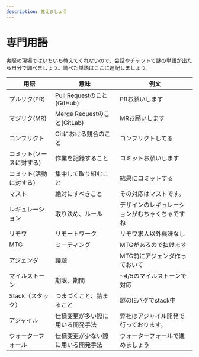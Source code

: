 ```yaml
---
description: 覚えましょう
---
```


# 専門用語

実際の現場ではいちいち教えてくれないので、会話やチャットで謎の単語が出たら自分で調べましょう。調べた単語はここに追記しましょう。

| 用語 | 意味 | 例文 |
| --- | --- | --- |
| プルリク\(PR\) | Pull Requestのこと\(GitHub\) | PRお願いします |
| マジリク\(MR\) | Merge Requestのこと\(GitLab\) | MRお願いします |
| コンフリクト | Gitにおける競合のこと | コンフリクトしてる |
| コミット\(ソースに対する\) | 作業を記録すること | コミットお願いします |
| コミット\(活動に対する） | 集中して取り組むこと | 結果にコミットする |
| マスト | 絶対にすべきこと | その対応はマストです。 |
| レギュレーション | 取り決め、ルール | デザインのレギュレーションがむちゃくちゃですね |
| リモワ | リモートワーク | リモワ求人以外興味なし |
| MTG | ミーティング | MTGがあるので抜けます |
| アジェンダ | 議題 | MTG前にアジェンダ作っておいて |
| マイルストーン | 期限、期間 | ~4/5のマイルストーンで対応 |
| Stack（スタック） | つまづくこと、詰まること | 謎のIEバグでstack中 |
| アジャイル | 仕様変更が多い際に用いる開発手法 | 弊社はアジャイル開発で行っております。 |
| ウォーターフォール | 仕様変更が少ない際に用いる開発手法 | ウォーターフォールで進めましょう |

